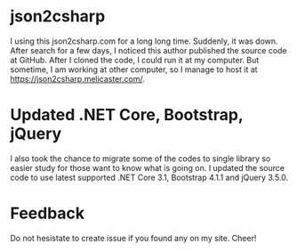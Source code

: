 # json2csharp
I using this json2csharp.com for a long long time. Suddenly, it was down. After search for a few days, I noticed this author published the source code at GitHub. After I cloned the code, I could run it at my computer. But sometime, I am working at other computer, so I manage to host it at https://json2csharp.melicaster.com/.

# Updated .NET Core, Bootstrap, jQuery
I also took the chance to migrate some of the codes to single library so easier study for those want to know what is going on. I updated the source code to use latest supported .NET Core 3.1, Bootstrap 4.1.1 and jQuery 3.5.0.

# Feedback
Do not hesistate to create issue if you found any on my site. Cheer!
